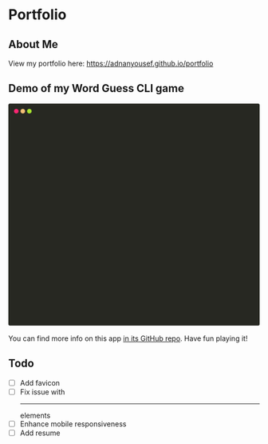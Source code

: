 # Portfolio

## About Me
View my portfolio here: https://adnanyousef.github.io/portfolio

## Demo of my Word Guess CLI game
<p align="center">
<img width="600" src="assets/images/word-guess.svg" alt="Word Guess Demo">
</p>


You can find more info on this app [in its GitHub repo](https://github.com/adnanyousef/word-guess-cli). Have fun playing it!

## Todo
- [ ] Add favicon
- [ ] Fix issue with <hr> elements
- [ ] Enhance mobile responsiveness
- [ ] Add resume